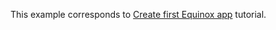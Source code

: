 This example corresponds to [Create first Equinox app](../../../../wiki/Create-first-Equinox-app) tutorial.

